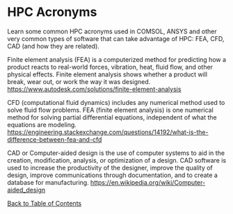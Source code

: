 # HPC Acronyms

Learn some common HPC acronyms used in COMSOL, ANSYS and other very common types of software that
can take advantage of HPC: FEA, CFD, CAD (and how they are related).

Finite element analysis (FEA) is a computerized method for predicting how a product reacts to real-world forces,
vibration, heat, fluid flow, and other physical effects. Finite element analysis shows whether a product will break,
wear out, or work the way it was designed. https://www.autodesk.com/solutions/finite-element-analysis

CFD (computational fluid dynamics) includes any numerical method used to solve fluid flow problems. FEA
(finite element analysis) is one numerical method for solving partial differential equations, independent of what the
equations are modeling. https://engineering.stackexchange.com/questions/14192/what-is-the-difference-between-fea-and-cfd

CAD or Computer-aided design is the use of computer systems to aid in the creation, modification, analysis, or
optimization of a design. CAD software is used to increase the productivity of the designer, improve the quality
of design, improve communications through documentation, and to create a database for manufacturing.
https://en.wikipedia.org/wiki/Computer-aided_design

[Back to Table of Contents](https://github.com/Pomona-ITS/DailyChallenges/blob/main/README.md)
